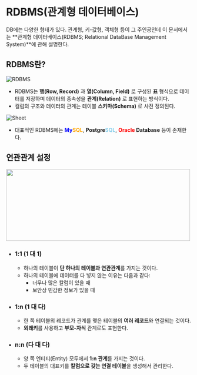 # RDBMS(관계형 데이터베이스)

DB에는 다양한 형태가 있다. 관계형, 키-값형, 객체형 등이 그 주인공인데 이 문서에서는 **관계형 데이터베이스(RDBMS; Relational DataBase Management System)**에 관해 설명한다.

## RDBMS란?
![RDBMS](https://velog.velcdn.com/images/choijaehyeokk/post/5d76cf78-1f24-44e8-bfef-565eff096a47/rdbms.png)

+ RDBMS는 **행(Row, Record)** 과 **열(Column, Field)** 로 구성된 **표** 형식으로 데이터를 저장하며 데이터의 종속성을 **관계(Relation)** 로 표현하는 방식이다.
+ 컬럼의 구조와 데이터의 관계는 테이블 **스키마(Schema)** 로 사전 정의된다.

![Sheet](https://velog.velcdn.com/images%2Fchoijaehyeokk%2Fpost%2Fd0e4d03e-2b2f-4a15-9cfe-c0968d336b5e%2FUntitled.png)
+ 대표적인 RDBMS에는 **<span style="color:blue">My</span><span style="color:orange">SQL</span>**, **Postgre<span style="color:skyblue">SQL</span>**, **<span style="color:red">Oracle</span> Database** 등이 존재한다.

## 연관관계 설정
<img src="https://img1.daumcdn.net/thumb/R1280x0/?scode=mtistory2&fname=https%3A%2F%2Fblog.kakaocdn.net%2Fdn%2FctM422%2FbtrOlLAF46v%2FWJwxSyjkBDddzEZc8dssM0%2Fimg.png" width="500" height="195"><br>
+ ### 1:1 (1 대 1)
    + 하나의 테이블이 **단 하나의 테이블과 연관관계**를 가지는 것이다.
    + 하나의 테이블에 데이터를 다 넣지 않는 이유는 다음과 같다:
        + 너무나 많은 칼럼이 있을 때
        + 보안상 민감한 정보가 있을 때

+ ### 1:n (1 대 다)
    + 한 쪽 테이블의 레코드가 관계를 맺은 테이블의 **여러 레코드**와 연결되는 것이다.
    + **외래키**를 사용하고 **부모-자식** 관계로도 표현한다.

+ ### n:n (다 대 다)
    + 양 쪽 엔티티(Entity) 모두에서 **1:n 관계**를 가지는 것이다.
    + 두 테이블의 대표키를 **칼럼으로 갖는 연결 테이블**을 생성해서 관리한다.